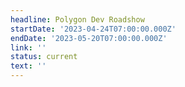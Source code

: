 ```yaml
---
headline: Polygon Dev Roadshow
startDate: '2023-04-24T07:00:00.000Z'
endDate: '2023-05-20T07:00:00.000Z'
link: ''
status: current
text: ''
---
```




